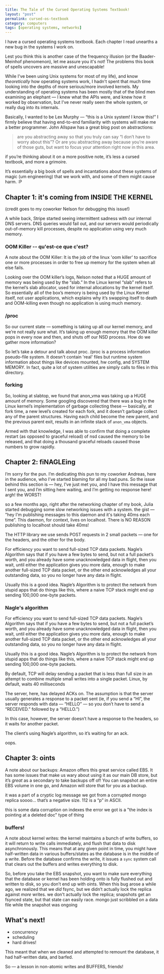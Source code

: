 ```yaml
---
title: The Tale of the Cursed Operating Systems Textbook!
layout: "post"
permalink: cursed-os-textbook
category: computers
tags: [operating systems, networks]
---
```


I have a cursed operating systems textbook. Each chapter I read unearths a new bug in the systems I work on.

Lest you think this is another case of the frequency illusion (or the Baader-Meinhof phenomenon), let me assure you it's not! The problems this book of spells uncovers are massive and unescapable!

While I've been using Unix systems for most of my life), and know *theoretically* how operating systems work, I hadn't spent that much time looking into the depths of more serious/more involved kernels. My understanding of operating systems has been mostly that of the blind men examining an elephant — I knew what the APIs were, and knew how it worked by observation, but I've never really seen the whole system, or really dug into its internals.

Basically, I wanted to be Lex Murphy — “this is a Unix system! I know this!” I firmly believe that having end-to-end familiarity with systems will make me a better programmer. John Allspaw has a great blog post on abstractions:

> are you abstracting away so that you truly can say “I don’t have to worry about this”? Or are you abstracting away because you’re aware of those guts, but want to focus your attention right now in this area.

if you’re thinking about it on a more positive note, it’s less a cursed textbook, and more a grimoire.

It’s essentially a big book of spells and incantations about these systems of magic (um engineering) that we work with, and some of them might cause harm. :P 

## Chapter 1: it's coming from INSIDE THE KERNEL

(credit goes to my coworker Nelson for debugging this issue!)

A while back, Stripe started seeing intermittent sadness with our internal DNS servers. DNS queries would fail out, and our servers would periodically out-of-memory kill processes, despite no application using very much memory.

### OOM Killer -- qu'est-ce que c'est?

A note about the OOM Killer:
It is the job of the linux 'oom killer' to sacrifice one or more processes in order to free up memory for the system when all else fails.

Looking over the OOM killer’s logs, Nelson noted that a HUGE amount of memory was being used by the “slab.” In the Linux kernel “slab” refers to the kernel’s slab allocator, used for internal allocations by the kernel itself. So essentially all of the box’s memory is being used by the Linux Kernel itself, not user applications, which explains why it’s swapping itself to death and OOM-killing even though no application is using much memory.

### /proc

So our current state — something is taking up all our kernel memory, and we’re not really sure what. It’s taking up enough memory that the OOM killer pops in every now and then, and shuts off our NSD process. How do we gather more information?

So let’s take a detour and talk about proc.
/proc is a process information pseudo-file system. It doesn't contain 'real' files but runtime system information about things like devices mounted, hw config, and SYSTEM MEMORY. In fact, quite a lot of system utilities are simply calls to files in this directory.

### forking

So, looking at slabtop, we found that anon_vma was taking up a HUGE amount of memory. Some googling discovered that there was a bug in the Linux kernel’s implementation of garbage collecting these — basically, at fork time, a new level’s created for each fork, and it doesn’t garbage collect any of the parent structures. Having each child become the new parent, and the previous parent exit, results in an infinite stack of `anon_vma` objects.

Armed with that knowledge, I was able to confirm that doing a complete restart (as opposed to graceful reload) of nsd caused the memory to be released, and that doing a thousand graceful reloads caused those numbers to grow rapidly.

## Chapter 2: fiNAGLEing

I’m sorry for the pun. I’m dedicating this pun to my coworker Andreas, here in the audience, who I’ve started blaming for all my bad puns.
So the issue behind this section is — hey, I’ve just met you, and I have this message that I sent you, and I’m sitting here waiting, and I’m getting no response here! argh! the WORST!

so a few months ago, right after the networking chapter of my book, Julia started debugging some slow networking issues with a system. the gist — ”hey I'm publishing messages to this daemon and it's taking 40ms each time”. This daemon, for context, lives on localhost. There is NO REASON publishing to localhost should take 40ms!

The HTTP library we use sends POST requests in 2 small packets — one for the headers, and the other for the body.


For efficiency you want to send full-sized TCP data packets. Nagle’s Algorithm says that if you have a few bytes to send, but not a full packet’s worth, and you already have some unacknowledged data in flight, then you wait, until either the application gives you more data, enough to make another full-sized TCP data packet, or the other end acknowledges all your outstanding data, so you no longer have any data in flight.

Usually this is a good idea. Nagle’s Algorithm is to protect the network from stupid apps that do things like this, where a naive TCP stack might end up sending 100,000 one-byte packets.

### Nagle's algorithm

For efficiency you want to send full-sized TCP data packets. Nagle’s Algorithm says that if you have a few bytes to send, but not a full packet’s worth, and you already have some unacknowledged data in flight, then you wait, until either the application gives you more data, enough to make another full-sized TCP data packet, or the other end acknowledges all your outstanding data, so you no longer have any data in flight.

Usually this is a good idea. Nagle’s Algorithm is to protect the network from stupid apps that do things like this, where a naive TCP stack might end up sending 100,000 one-byte packets.

By default, TCP will delay sending a packet that is less than full size in an attempt to combine multiple small writes into a single packet. Linux, by default, waits 40 milliseconds

The server, here, has delayed ACKs on. The assumption is that the server usually generates a response to a packet sent (ie, if you send a “HI”, the server responds with data — “HELLO” — so you don’t have to send a “RECEIVED.” followed by a “HELLO.”)

In this case, however, the server doesn’t have a response to the headers, so it waits for another packet.

The client’s using Nagle’s algorithm, so it’s waiting for an ack.

oops.

## Chapter 3: oints

A note about our backups: Amazon offers this great service called EBS. It has some issues that make us wary about using it as our main DB store, but it’s _great_ as a secondary to take backups off of! You can snapshot an entire EBS volume in one go, and Amazon will store that for you as a backup.

it was a part of a cryptic log message we got from a corrupted mongo replica
soooo…
that’s a negative size.
112 is a “p” in ASCII.

this is some data corruption on indexes
the error we got is a "the index is pointing at a deleted doc" type of thing

### buffers!

A note about kernel writes: the kernel maintains a bunch of write buffers, so it will return to write calls immediately, and flush that data to disk asynchronously. This means that at any given point in time, you might have half-written data in various buffers/states as the database is in the middle of a write. Before the database confirms the write, it issues a `sync` system call that clears out the buffers and writes everything to disk.

So, before you take the EBS snapshot, you want to make sure everything that the database or kernel has been holding onto is fully flushed out and written to disk, so you don’t end up with oints. When this bug arose a while ago, we realized that we _did_ fsync, but we didn’t actually lock the replica against _more_ writes. we don't actually lock the replica; snapshots get an fsynced state, but that state can easily race. mongo just scribbled on a data file while the snapshot was ongoing

## What's next!

- concurrency
- scheduling
- hard drives!

This meant that when we cleaned and attempted to remount the database, it had half-written data, and barfed.

So — a lesson in non-atomic writes and BUFFERS, friends!
